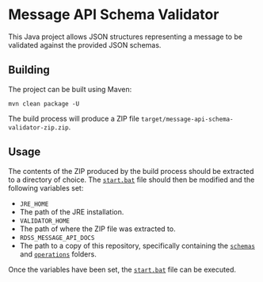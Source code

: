 # Message API Schema Validator

This Java project allows JSON structures representing a message to be validated against the provided JSON schemas.

## Building

The project can be built using Maven:

```
mvn clean package -U
```

The build process will produce a ZIP file `target/message-api-schema-validator-zip.zip`.

## Usage

The contents of the ZIP produced by the build process should be extracted to a directory of choice. The [`start.bat`](src/main/resources/scripts/start.bat) file should then be modified and the following variables set:

-  `JRE_HOME`
 - The path of the JRE installation.
- `VALIDATOR_HOME`
 - The path of where the ZIP file was extracted to.
- `RDSS_MESSAGE_API_DOCS`
 - The path to a copy of this repository, specifically containing the [`schemas`](../schemas/) and [`operations`](../operations/) folders.

Once the variables have been set, the [`start.bat`](src/main/resources/scripts/start.bat) file can be executed.
